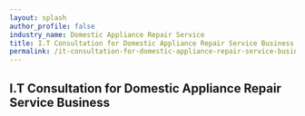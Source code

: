 ```yaml
---
layout: splash 
author_profile: false 
industry_name: Domestic Appliance Repair Service
title: I.T Consultation for Domestic Appliance Repair Service Business
permalink: /it-consultation-for-domestic-appliance-repair-service-business
---
```


## I.T Consultation for Domestic Appliance Repair Service Business